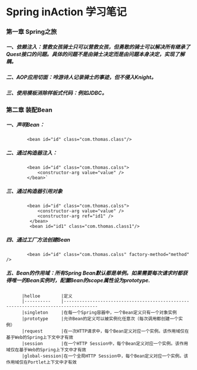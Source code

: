 # Spring inAction 学习笔记

### 第一章 Spring之旅

##### 一、依赖注入：营救女孩骑士只可以营救女孩，但勇敢的骑士可以解决所有继承了Quest接口的问题。具体的问题不是由骑士决定而是由问题本身决定，实现了解耦。

##### 二、AOP应用切面：呤游诗人记录骑士的事迹，但不侵入Knight。

##### 三、使用模板消除样板式代码：例如JDBC。

### 第二章 装配Bean

##### 一、声明Bean： 
            <bean id="id" class="com.thomas.class"/>
##### 二、通过构造器注入：
            <bean id="id" class="com.thomas.calss">
                <constructor-arg value="value" />
            </bean>`
##### 三、通过构造器引用对象
            <bean id="id" class="com.thomas.calss">
                <constructor-arg value="value" />
                <constructor-arg ref="id1" />
             </bean>
             <bean id="id1" class="com.thomas.class1"/>
##### 四、通过工厂方法创建Bean
            <bean id="id" class="com.thomas.calss" factory-method="method" />
##### 五、Bean的作用域：所有Spring Bean默认都是单例。如果需要每次请求时都获得唯一的Bean实例时，配置Bean的scope属性设为prototype.
          |helloe        |定义                                                                                  
          |----------    |-----------------------------------------------------------------------------------
          |singleton     |在每一个Spring容器中，一个Bean定义只有一个对象实例                                      
          |prototype     |允许Bean的定义可以被实例化任意次（每次调用都创建一个实例）                               
          |request       |在一次HTTP请求中，每个Bean定义对应一个实例。该作用域仅在基于Web的Spring上下文中才有效     
          |session       |在一个HTTP Session中，每个Bean定义对应一个实例。该作用域仅在基于Web的Spring上下文中才有效
          |global-session|在一个全局HTTP Session中，每个Bean定义对应一个实例。该作用域仅在Portlet上下文中才有效   